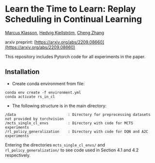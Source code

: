 # Learn the Time to Learn: Replay Scheduling in Continual Learning  

[Marcus Klasson](https://marcusklasson.github.io/), [Hedvig Kjellström](https://www.kth.se/profile/hedvig), [Cheng Zhang](https://cheng-zhang.org/)

arxiv preprint: [https://arxiv.org/abs/2209.08660](https://arxiv.org/abs/2209.08660)

This repository includes Pytorch code for all experiments in the paper. 

## Installation

* Create conda environment from file:
```
conda env create -f environment.yml
conda activate rs_in_cl
```
* The following structure is in the main directory:
```
/data                        : Directory for preprocessing datasets not provided by torchvision
/mcts_single_cl_envs         : Directory with code for MCTS experiments
/rl_policy_generalization    : Directory with code for DQN and A2C experiments
```

Entering the directories ```mcts_single_cl_envs/``` and ```rl_policy_generalization/``` to see code used in Section 4.1 and 4.2 respectively.
